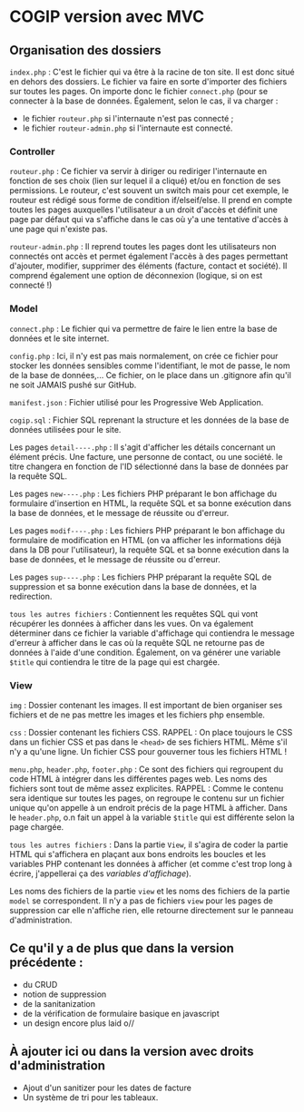 # COGIP version avec MVC

## Organisation des dossiers

``index.php`` : C'est le fichier qui va être à la racine de ton site. Il est donc situé en dehors des dossiers. Le fichier va faire en sorte d'importer des fichiers sur toutes les pages. On importe donc le fichier ``connect.php`` (pour se connecter à la base de données. Également, selon le cas, il va charger :
- le fichier ``routeur.php`` si l'internaute n'est pas connecté ;
- le fichier ``routeur-admin.php`` si l'internaute est connecté.

### Controller

``routeur.php`` : Ce fichier va servir à diriger ou rediriger l'internaute en fonction de ses choix (lien sur lequel il a cliqué) et/ou en fonction de ses permissions. Le routeur, c'est souvent un switch mais pour cet exemple, le routeur est rédigé sous forme de condition if/elseif/else. Il prend en compte toutes les pages auxquelles l'utilisateur a un droit d'accès et définit une page par défaut qui va s'affiche dans le cas où y'a une tentative d'accès à une page qui n'existe pas.

``routeur-admin.php`` : Il reprend toutes les pages dont les utilisateurs non connectés ont accès et permet également l'accès à des pages permettant d'ajouter, modifier, supprimer des éléments (facture, contact et société). Il comprend également une option de déconnexion (logique, si on est connecté !)


### Model

``connect.php`` : Le fichier qui va permettre de faire le lien entre la base de données et le site internet.

``config.php`` : Ici, il n'y est pas mais normalement, on crée ce fichier pour stocker les données sensibles comme l'identifiant, le mot de passe, le nom de la base de données,... Ce fichier, on le place dans un .gitignore afin qu'il ne soit JAMAIS pushé sur GitHub.

``manifest.json`` : Fichier utilisé pour les Progressive Web Application.

``cogip.sql`` : Fichier SQL reprenant la structure et les données de la base de données utilisées pour le site.

Les pages ``detail----.php`` : Il s'agit d'afficher les détails concernant un élément précis. Une facture, une personne de contact, ou une société. le titre changera en fonction de l'ID sélectionné dans la base de données par la requête SQL.

Les pages ``new----.php`` : Les fichiers PHP préparant le bon affichage du formulaire d'insertion en HTML, la requête SQL et sa bonne exécution dans la base de données, et le message de réussite ou d'erreur.

Les pages ``modif----.php`` : Les fichiers PHP préparant le bon affichage du formulaire de modification en HTML (on va afficher les informations déjà dans la DB pour l'utilisateur), la requête SQL et sa bonne exécution dans la base de données, et le message de réussite ou d'erreur.

Les pages ``sup----.php`` : Les fichiers PHP préparant la requête SQL de suppression et sa bonne exécution dans la base de données, et la redirection.

``tous les autres fichiers`` : Contiennent les requêtes SQL qui vont récupérer les données à afficher dans les vues. On va également déterminer dans ce fichier la variable d'affichage qui contiendra le message d'erreur à afficher dans le cas où la requête SQL ne retourne pas de données à l'aide d'une condition. Également, on va générer une variable ``$title`` qui contiendra le titre de la page qui est chargée.

### View

``img`` : Dossier contenant les images. Il est important de bien organiser ses fichiers et de ne pas mettre les images et les fichiers php ensemble.

``css`` : Dossier contenant les fichiers CSS. RAPPEL : On place toujours le CSS dans un fichier CSS et pas dans le ``<head>`` de ses fichiers HTML. Même s'il n'y a qu'une ligne. Un fichier CSS pour gouverner tous les fichiers HTML !

``menu.php``, ``header.php``, ``footer.php`` : Ce sont des fichiers qui regroupent du code HTML à intégrer dans les différentes pages web. Les noms des fichiers sont tout de même assez explicites. RAPPEL : Comme le contenu sera identique sur toutes les pages, on regroupe le contenu sur un fichier unique qu'on appelle à un endroit précis de la page HTML à afficher. Dans le ``header.php``, o.n fait un appel à la variable ``$title`` qui est différente selon la page chargée.

``tous les autres fichiers`` : Dans la partie ``View``, il s'agira de coder la partie HTML qui s'affichera en plaçant aux bons endroits les boucles et les variables PHP contenant les données à afficher (et comme c'est trop long à écrire, j'appellerai ça des *variables d'affichage*).

Les noms des fichiers de la partie ``view`` et les noms des fichiers de la partie ``model`` se correspondent.
Il n'y a pas de fichiers ``view`` pour les pages de suppression car elle n'affiche rien, elle retourne directement sur le panneau d'administration.

## Ce qu'il y a de plus que dans la version précédente :
- du CRUD
- notion de suppression
- de la sanitanization
- de la vérification de formulaire basique en javascript
- un design encore plus laid o//

## À ajouter ici ou dans la version avec droits d'administration
- Ajout d'un sanitizer pour les dates de facture
- Un système de tri pour les tableaux.
